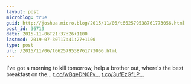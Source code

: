 ```yaml
---
layout: post
microblog: true
guid: http://joshua.micro.blog/2015/11/06/t662579538761773056.html
post_id: 36719
date: 2015-11-06T21:37:26+1100
lastmod: 2019-07-30T17:41:27+1100
type: post
url: /2015/11/06/t662579538761773056.html
---
```

I've got a morning to kill tomorrow, help a brother out, where's the best breakfast on the… [t.co/wBqeDN0Fv...](https://t.co/wBqeDN0FvU) [t.co/3ufEzGfLP...](https://t.co/3ufEzGfLPF)

